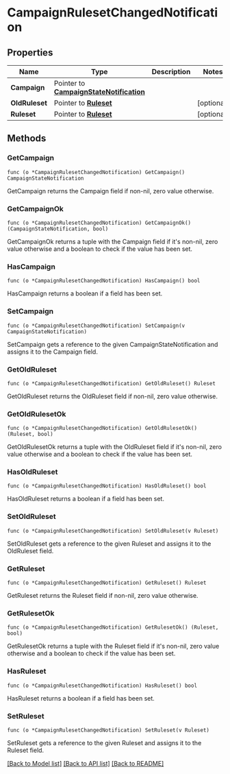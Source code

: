 # CampaignRulesetChangedNotification

## Properties

Name | Type | Description | Notes
------------ | ------------- | ------------- | -------------
**Campaign** | Pointer to [**CampaignStateNotification**](CampaignStateNotification.md) |  | 
**OldRuleset** | Pointer to [**Ruleset**](Ruleset.md) |  | [optional] 
**Ruleset** | Pointer to [**Ruleset**](Ruleset.md) |  | [optional] 

## Methods

### GetCampaign

`func (o *CampaignRulesetChangedNotification) GetCampaign() CampaignStateNotification`

GetCampaign returns the Campaign field if non-nil, zero value otherwise.

### GetCampaignOk

`func (o *CampaignRulesetChangedNotification) GetCampaignOk() (CampaignStateNotification, bool)`

GetCampaignOk returns a tuple with the Campaign field if it's non-nil, zero value otherwise
and a boolean to check if the value has been set.

### HasCampaign

`func (o *CampaignRulesetChangedNotification) HasCampaign() bool`

HasCampaign returns a boolean if a field has been set.

### SetCampaign

`func (o *CampaignRulesetChangedNotification) SetCampaign(v CampaignStateNotification)`

SetCampaign gets a reference to the given CampaignStateNotification and assigns it to the Campaign field.

### GetOldRuleset

`func (o *CampaignRulesetChangedNotification) GetOldRuleset() Ruleset`

GetOldRuleset returns the OldRuleset field if non-nil, zero value otherwise.

### GetOldRulesetOk

`func (o *CampaignRulesetChangedNotification) GetOldRulesetOk() (Ruleset, bool)`

GetOldRulesetOk returns a tuple with the OldRuleset field if it's non-nil, zero value otherwise
and a boolean to check if the value has been set.

### HasOldRuleset

`func (o *CampaignRulesetChangedNotification) HasOldRuleset() bool`

HasOldRuleset returns a boolean if a field has been set.

### SetOldRuleset

`func (o *CampaignRulesetChangedNotification) SetOldRuleset(v Ruleset)`

SetOldRuleset gets a reference to the given Ruleset and assigns it to the OldRuleset field.

### GetRuleset

`func (o *CampaignRulesetChangedNotification) GetRuleset() Ruleset`

GetRuleset returns the Ruleset field if non-nil, zero value otherwise.

### GetRulesetOk

`func (o *CampaignRulesetChangedNotification) GetRulesetOk() (Ruleset, bool)`

GetRulesetOk returns a tuple with the Ruleset field if it's non-nil, zero value otherwise
and a boolean to check if the value has been set.

### HasRuleset

`func (o *CampaignRulesetChangedNotification) HasRuleset() bool`

HasRuleset returns a boolean if a field has been set.

### SetRuleset

`func (o *CampaignRulesetChangedNotification) SetRuleset(v Ruleset)`

SetRuleset gets a reference to the given Ruleset and assigns it to the Ruleset field.


[[Back to Model list]](../README.md#documentation-for-models) [[Back to API list]](../README.md#documentation-for-api-endpoints) [[Back to README]](../README.md)


